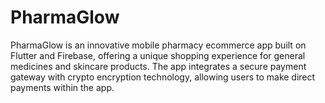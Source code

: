 # PharmaGlow
PharmaGlow is an innovative mobile pharmacy ecommerce app built on Flutter and Firebase, offering a unique shopping experience for general medicines and skincare products. The app integrates a secure payment gateway with crypto encryption technology, allowing users to make direct payments within the app.
